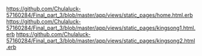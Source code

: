 https://github.com/Chulaluck-57160284/Final_part_3/blob/master/app/views/static_pages/home.html.erb
https://github.com/Chulaluck-57160284/Final_part_3/blob/master/app/views/static_pages/kingsong1.html.erb
https://github.com/Chulaluck-57160284/Final_part_3/blob/master/app/views/static_pages/kingsong2.html.erb
